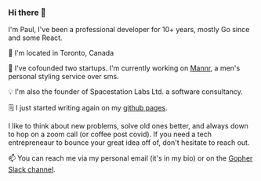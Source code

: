 ### Hi there 👋

I'm Paul, I've been a professional developer for 10+ years, mostly Go since and some React.

📍 I'm located in Toronto, Canada

🔭 I've cofounded two startups. I'm currently working on [Mannr](https://www.getmannr.com/), a men's personal styling service over sms.

💡 I'm also the founder of Spacestation Labs Ltd. a software consultancy.

🗒️ I just started writing again on my [github pages](https://pxue.github.io/).

I like to think about new problems, solve old ones better, and always down to hop on a zoom call (or coffee post covid).
If you need a tech entrepreneaur to bounce your great idea off of, don't hesitate to reach out.

📫 You can reach me via my personal email (it's in my bio) or on the [Gopher Slack channel](https://gophers.slack.com/messages/general/).
